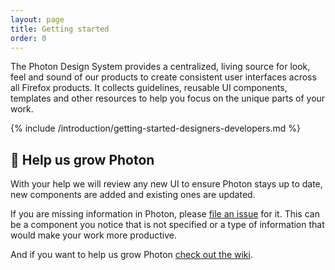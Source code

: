 ```yaml
---
layout: page
title: Getting started
order: 0
---
```


The Photon Design System provides a centralized, living source for look, feel and sound of our products to create consistent user interfaces across all Firefox products. It collects guidelines, reusable UI components, templates and other resources to help you focus on the unique parts of your work.

{% include /introduction/getting-started-designers-developers.md %}

## 🌱 Help us grow Photon

With your help we will review any new UI to ensure Photon stays up to date, new components are added and existing ones are updated.

If you are missing information in Photon, please [file an issue](https://github.com/FirefoxUX/photon/issues) for it. This can be a component you notice that is not specified or a type of information that would make your work more productive.

And if you want to help us grow Photon [check out the wiki](https://github.com/FirefoxUX/photon/wiki/Getting-Started).
